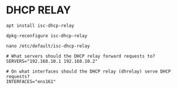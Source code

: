 # DHCP RELAY

````
apt install isc-dhcp-relay
````

````
dpkg-reconfigure isc-dhcp-relay
````

````
nano /etc/default/isc-dhcp-relay
````

````
# What servers should the DHCP relay forward requests to?
SERVERS="192.168.10.1 192.168.10.2"

# On what interfaces should the DHCP relay (dhrelay) serve DHCP requests?
INTERFACES="ens161"
````